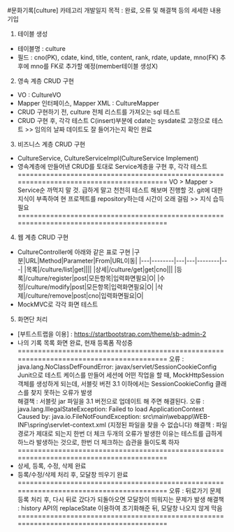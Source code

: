 #문화기록[culture] 카테고리 개발일지 
목적 : 완료, 오류 및 해결책 등의 세세한 내용 기입
1. 테이블 생성
- 테이블명 : culture 
- 필드 : cno(PK), cdate, kind, title, content, rank, rdate, update, mno(FK) 
         추후에 mno를 FK로 추가할 예정(member테이블 생성X) 
2. 영속 계층 CRUD 구현 
- VO : CultureVO 
- Mapper 인터페이스, Mapper XML : CultureMapper
- CRUD 구현하기 전, culture 전체 리스트를 가져오는 sql 테스트 
- CRUD 구현 후, 각각 테스트
  C(insert)부분에 cdate는 sysdate로 고정으로 테스트 >> 임의의 날짜 데이트도 잘 들어가는지 확인 완료
3. 비즈니스 계층 CRUD 구현 
- CultureService, CultureServiceImpl(CultureService Implement)
- 영속계층에 만들어낸 CRUD를 토대로 Service계층을 구현 후, 각각 테스트 
========================================================================================
VO > Mapper > Service순 까먹지 말 것. 
급하게 말고 천천히 테스트 해보며 진행할 것. 
git에 대한 지식이 부족하여 현 프로젝트를 repository하는데 시간이 오래 걸림 >> 지식 습득 필요 
========================================================================================
4. 웹 계층 CRUD 구현 
- CultureController에 아래와 같은 표로 구현 
|구분|URL|Method|Parameter|From|URL이동|
|---|--------|---|---|--------|---|
|목록|/culture/list|get||||
|상세|/culture/get|get|cno|||
|등록|/culture/register|post|모든항목|입력화면필요|O|
|수정|/culture/modify|post|모든항목|입력화면필요|O|
|삭제|/culture/remove|post|cno|입력화면필요|O|
- MockMVC로 각각 화면 테스트 
5. 화면단 처리 
- [부트스트랩을 이용] : https://startbootstrap.com/theme/sb-admin-2
- 나의 기록 목록 화면 완료, 현재 등록폼 작성중 
========================================================================================
오류 : java.lang.NoClassDefFoundError: javax/servlet/SessionCookieConfig
Junit으로 테스트 케이스를 만들어 세션에 어떤 작업을 할 때, MockHttpSession 객체를 생성하게 되는데, 서블릿 버전 3.1 이하에서는 SessionCookieConfig 클래스를 찾지 못하는 오류가 발생  
해결책 : 서블릿 jar 파일을 3.1 버전으로 업데이트 해 주면 해결된다.
오류 : java.lang.IllegalStateException: Failed to load ApplicationContext
Caused by: java.io.FileNotFoundException: src\main\webapp\WEB-INF\spring\servlet-context.xml (지정된 파일을 찾을 수 없습니다)
해결책 : 파일 경로가 제대로 되는지 한번 더 체크 
두개의 오류가 발생한 이유는 테스트를 급하게 하느라 발생하는 것으로, 한번 더 체크하는 습관을 들이도록 하자
========================================================================================
- 상세, 등록, 수정, 삭제 완료 
- 등록/수정/삭제 처리 후, 모달창 띄우기 완료 
========================================================================================
오류 : 뒤로가기 문제 
등록 처리 후, 다시 뒤로 갔다가 되돌아오면 모달창이 띄워지는 문제가 발생
해결책 : history API의 replaceState 이용하여 초기화해준 뒤, 모달창 나오지 않게 막음  
========================================================================================